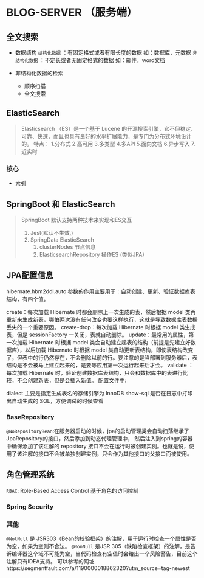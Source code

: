 # BLOG-SERVER （服务端）

## 全文搜索

+ 数据结构
 `结构化数据` ：有固定格式或者有限长度的数据 如：数据库，元数据
 `非结构化数据` ：不定长或者无固定格式的数据 如：邮件，word文档

+ 非结构化数据的检索
   - 顺序扫描
   - 全文搜索
  
## ElasticSearch

> Elasticsearch （ES）是一个基于 Lucene 的开源搜索引擎，它不但稳定、可靠、快速，而且也具有良好的水平扩展能力，是专门为分布式环境设计的。
> 特点： 1.分布式 2.高可用 3.多类型 4.多API 5.面向文档 6.异步写入 7.近实时

### 核心
+ 索引 


## SpringBoot 和 ElasticSearch

> SpringBoot 默认支持两种技术来实现和ES交互
> 1. Jest(默认不生效,)
> 2. SpringData ElasticSearch
>    1) clusterNodes 节点信息
>    2) ElasticsearchRepository 操作ES (类似JPA)
>


## JPA配置信息

hibernate.hbm2ddl.auto 参数的作用主要用于：自动创建、更新、验证数据库表结构，有四个值。

create：每次加载 Hibernate 时都会删除上一次生成的表，然后根据 model 类再重新来生成新表，哪怕两次没有任何改变也要这样执行，这就是导致数据库表数据丢失的一个重要原因。
create-drop：每次加载 Hibernate 时根据 model 类生成表，但是 sessionFactory 一关闭，表就自动删除。
update：最常用的属性，第一次加载 Hibernate 时根据 model 类会自动建立起表的结构（前提是先建立好数据库），以后加载 Hibernate 时根据 model 类自动更新表结构，即使表结构改变了，但表中的行仍然存在，不会删除以前的行。要注意的是当部署到服务器后，表结构是不会被马上建立起来的，是要等应用第一次运行起来后才会。
validate ：每次加载 Hibernate 时，验证创建数据库表结构，只会和数据库中的表进行比较，不会创建新表，但是会插入新值。
配置文件中:

dialect 主要是指定生成表名的存储引擎为 InnoDB
show-sql 是否在日志中打印出自动生成的 SQL，方便调试的时候查看

### BaseRepository
`@NoRepositoryBean`:在服务器启动的时候，jpa的启动管理类会自动扫荡继承了JpaRepository的接口，然后添加到动态代理管理中，
然后注入到spring的容器中确保添加了该注解的 repository 接口不会在运行时被创建实例。也就是说，使用了该注解的接口不会被单独创建实例，只会作为其他接口的父接口而被使用。



## 角色管理系统
`RBAC`: Role-Based Access Control  基于角色的访问控制
### Spring Security 



### 其他

`@NotNull` 是 JSR303（Bean的校验框架）的注解，用于运行时检查一个属性是否为空，如果为空则不合法。
`@NonNull` 是JSR 305（缺陷检查框架）的注解，是告诉编译器这个域不可能为空，当代码检查有空值时会给出一个风险警告，目前这个注解只有IDEA支持。
可以参考的网址https://segmentfault.com/a/1190000018862320?utm_source=tag-newest
 
 
  







